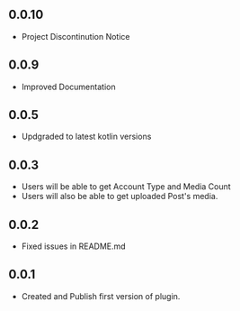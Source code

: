 ## 0.0.10

* Project Discontinution Notice

## 0.0.9

* Improved Documentation

## 0.0.5

* Updgraded to latest kotlin versions 

## 0.0.3

* Users will be able to get Account Type and Media Count
* Users will also be able to get uploaded Post's media. 

## 0.0.2

* Fixed issues in README.md

## 0.0.1

* Created and Publish first version of plugin. 

